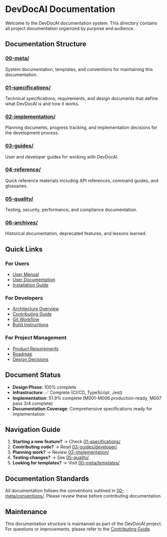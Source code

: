 # DevDocAI Documentation

Welcome to the DevDocAI documentation system. This directory contains all project documentation organized by purpose and audience.

## Documentation Structure

### [00-meta/](00-meta/)
System documentation, templates, and conventions for maintaining this documentation.

### [01-specifications/](01-specifications/)
Technical specifications, requirements, and design documents that define what DevDocAI is and how it works.

### [02-implementation/](02-implementation/)
Planning documents, progress tracking, and implementation decisions for the development process.

### [03-guides/](03-guides/)
User and developer guides for working with DevDocAI.

### [04-reference/](04-reference/)
Quick reference materials including API references, command guides, and glossaries.

### [05-quality/](05-quality/)
Testing, security, performance, and compliance documentation.

### [06-archives/](06-archives/)
Historical documentation, deprecated features, and lessons learned.

## Quick Links

### For Users
- [User Manual](03-guides/user/DESIGN-devdocai-user-manual.md)
- [User Documentation](03-guides/user/DESIGN-devdocai-user-docs.md)
- [Installation Guide](03-guides/deployment/DESIGN-devdocai-deployment-installation-guide.md)

### For Developers
- [Architecture Overview](01-specifications/architecture/DESIGN-devdocsai-architecture.md)
- [Contributing Guide](03-guides/developer/CONTRIBUTING.md)
- [Git Workflow](03-guides/developer/git-workflow.md)
- [Build Instructions](03-guides/deployment/DESIGN-devdocai-build-instructions.md)

### For Project Management
- [Product Requirements](01-specifications/requirements/DESIGN-devdocai-prd.md)
- [Roadmap](02-implementation/planning/ROADMAP.md)
- [Design Decisions](02-implementation/decisions/DESIGN_DECISIONS.md)

## Document Status

- **Design Phase**: 100% complete
- **Infrastructure**: ✅ Complete (CI/CD, TypeScript, Jest)
- **Implementation**: 51.9% complete (M001-M006 production-ready, M007 pass 3/4 complete)
- **Documentation Coverage**: Comprehensive specifications ready for implementation

## Navigation Guide

1. **Starting a new feature?** → Check [01-specifications/](01-specifications/)
2. **Contributing code?** → Read [03-guides/developer/](03-guides/developer/)
3. **Planning work?** → Review [02-implementation/](02-implementation/)
4. **Testing changes?** → See [05-quality/](05-quality/)
5. **Looking for templates?** → Visit [00-meta/templates/](00-meta/templates/)

## Documentation Standards

All documentation follows the conventions outlined in [00-meta/conventions/](00-meta/conventions/). Please review these before contributing documentation.

## Maintenance

This documentation structure is maintained as part of the DevDocAI project. For questions or improvements, please refer to the [Contributing Guide](03-guides/developer/CONTRIBUTING.md).